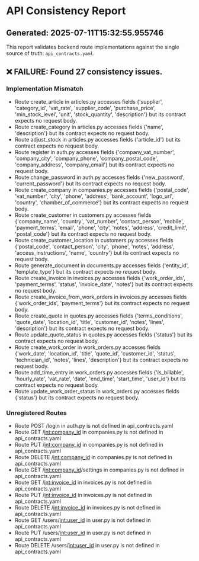 # API Consistency Report
Generated: 2025-07-11T15:32:55.955746
---
This report validates backend route implementations against the single source of truth: `api_contracts.yaml`.

## ❌ FAILURE: Found 27 consistency issues.

### Implementation Mismatch
- Route create_article in articles.py accesses fields {'supplier', 'category_id', 'vat_rate', 'supplier_code', 'purchase_price', 'min_stock_level', 'unit', 'stock_quantity', 'description'} but its contract expects no request body.
- Route create_category in articles.py accesses fields {'name', 'description'} but its contract expects no request body.
- Route adjust_stock in articles.py accesses fields {'article_id'} but its contract expects no request body.
- Route register in auth.py accesses fields {'company_vat_number', 'company_city', 'company_phone', 'company_postal_code', 'company_address', 'company_email'} but its contract expects no request body.
- Route change_password in auth.py accesses fields {'new_password', 'current_password'} but its contract expects no request body.
- Route create_company in companies.py accesses fields {'postal_code', 'vat_number', 'city', 'phone', 'address', 'bank_account', 'logo_url', 'country', 'chamber_of_commerce'} but its contract expects no request body.
- Route create_customer in customers.py accesses fields {'company_name', 'country', 'vat_number', 'contact_person', 'mobile', 'payment_terms', 'email', 'phone', 'city', 'notes', 'address', 'credit_limit', 'postal_code'} but its contract expects no request body.
- Route create_customer_location in customers.py accesses fields {'postal_code', 'contact_person', 'city', 'phone', 'notes', 'address', 'access_instructions', 'name', 'country'} but its contract expects no request body.
- Route generate_document in documents.py accesses fields {'entity_id', 'template_type'} but its contract expects no request body.
- Route create_invoice in invoices.py accesses fields {'work_order_ids', 'payment_terms', 'status', 'invoice_date', 'notes'} but its contract expects no request body.
- Route create_invoice_from_work_orders in invoices.py accesses fields {'work_order_ids', 'payment_terms'} but its contract expects no request body.
- Route create_quote in quotes.py accesses fields {'terms_conditions', 'quote_date', 'location_id', 'title', 'customer_id', 'notes', 'lines', 'description'} but its contract expects no request body.
- Route update_quote_status in quotes.py accesses fields {'status'} but its contract expects no request body.
- Route create_work_order in work_orders.py accesses fields {'work_date', 'location_id', 'title', 'quote_id', 'customer_id', 'status', 'technician_id', 'notes', 'lines', 'description'} but its contract expects no request body.
- Route add_time_entry in work_orders.py accesses fields {'is_billable', 'hourly_rate', 'vat_rate', 'date', 'end_time', 'start_time', 'user_id'} but its contract expects no request body.
- Route update_work_order_status in work_orders.py accesses fields {'status'} but its contract expects no request body.

### Unregistered Routes
- Route POST /login in auth.py is not defined in api_contracts.yaml
- Route GET /<int:company_id> in companies.py is not defined in api_contracts.yaml
- Route PUT /<int:company_id> in companies.py is not defined in api_contracts.yaml
- Route DELETE /<int:company_id> in companies.py is not defined in api_contracts.yaml
- Route GET /<int:company_id>/settings in companies.py is not defined in api_contracts.yaml
- Route GET /<int:invoice_id> in invoices.py is not defined in api_contracts.yaml
- Route PUT /<int:invoice_id> in invoices.py is not defined in api_contracts.yaml
- Route DELETE /<int:invoice_id> in invoices.py is not defined in api_contracts.yaml
- Route GET /users/<int:user_id> in user.py is not defined in api_contracts.yaml
- Route PUT /users/<int:user_id> in user.py is not defined in api_contracts.yaml
- Route DELETE /users/<int:user_id> in user.py is not defined in api_contracts.yaml